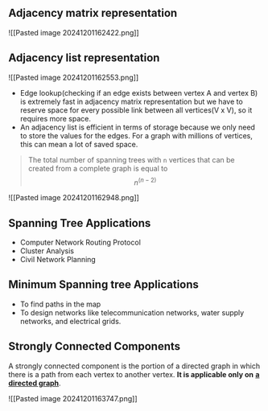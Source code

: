 
## Adjacency matrix representation
![[Pasted image 20241201162422.png]]
## Adjacency list representation

![[Pasted image 20241201162553.png]]

- Edge lookup(checking if an edge exists between vertex A and vertex B) is extremely fast in adjacency matrix representation but we have to reserve space for every possible link between all vertices(V x V), so it requires more space.
- An adjacency list is efficient in terms of storage because we only need to store the values for the edges. For a graph with millions of vertices, this can mean a lot of saved space.

> The total number of spanning trees with `n` vertices that can be created from a complete graph is equal to $$n^(n-2)$$

![[Pasted image 20241201162948.png]]

## Spanning Tree Applications

- Computer Network Routing Protocol
- Cluster Analysis
- Civil Network Planning

## Minimum Spanning tree Applications

- To find paths in the map
- To design networks like telecommunication networks, water supply networks, and electrical grids.

## Strongly Connected Components

A strongly connected component is the portion of a directed graph in which there is a path from each vertex to another vertex. **It is applicable only on** [**a directed graph**](https://www.programiz.com/dsa/graph).

![[Pasted image 20241201163747.png]]